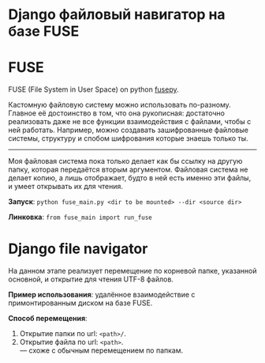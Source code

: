 # Django файловый навигатор на базе FUSE

# FUSE
FUSE (File System in User Space) on python [fusepy](https://github.com/fusepy/fusepy).

Кастомную файловую систему можно использовать по-разному. Главное её достоинство в том, что она рукописная:
достаточно реализовать даже не все функции взаимодействия с файлами, чтобы с ней работать.
Например, можно создавать зашифрованные файловые системы, структуру и спобом шифрования которые знаешь только ты. 

___

Моя файловая система пока только делает как бы ссылку на другую папку, которая передаётся вторым аргументом.
Файловая система не делает копию, а лишь отображает, будто в ней есть именно эти файлы, и умеет открывать их для чтения.

**Запуск**: ```python fuse_main.py <dir to be mounted> --dir <source dir>```

**Линковка**: ```from fuse_main import run_fuse```

# Django file navigator
На данном этапе реализует перемещение по корневой папке, указанной основной, и открытие для чтения UTF-8 файлов.

**Пример использования**: удалённое взаимодействие с примонтированным диском на базе FUSE.

**Способ перемещения**:
1) Открытие папки по url: ```<path>/```.
1) Открытие файла по url: ```<path>```.  
— схоже с обычным перемещением по папкам.

